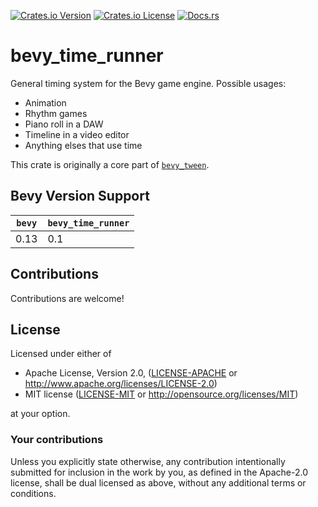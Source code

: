 [![Crates.io Version](https://img.shields.io/crates/v/bevy_time_runner?style=for-the-badge)](https://crates.io/crates/bevy_time_runner)
[![Crates.io License](https://img.shields.io/crates/l/bevy_time_runner?style=for-the-badge)](https://github.com/Multirious/bevy_time_runner/blob/main/README.md#license)
[![Docs.rs](https://img.shields.io/docsrs/bevy_time_runner?style=for-the-badge)](https://docs.rs/bevy_time_runner)

# bevy_time_runner
General timing system for the Bevy game engine.
Possible usages:
- Animation
- Rhythm games
- Piano roll in a DAW
- Timeline in a video editor
- Anything elses that use time

This crate is originally a core part of [`bevy_tween`](https://github.com/Multirious/bevy_tween).

## Bevy Version Support

|`bevy`|`bevy_time_runner`|
|------|------------------|
|0.13  |0.1               |


## Contributions

Contributions are welcome!

## License

Licensed under either of

 * Apache License, Version 2.0, ([LICENSE-APACHE](LICENSE-APACHE) or http://www.apache.org/licenses/LICENSE-2.0)
 * MIT license ([LICENSE-MIT](LICENSE-MIT) or http://opensource.org/licenses/MIT)

at your option.

### Your contributions
Unless you explicitly state otherwise, any contribution intentionally submitted for
inclusion in the work by you, as defined in the Apache-2.0 license, shall be dual
licensed as above, without any additional terms or conditions.
